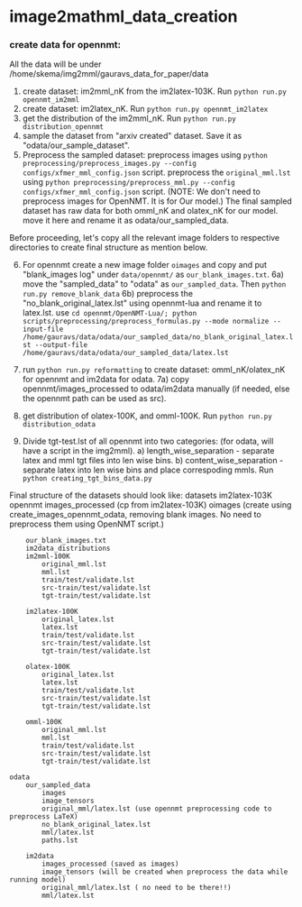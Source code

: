 # image2mathml_data_creation

### create data for opennmt:

All the data will be under /home/skema/img2mml/gauravs_data_for_paper/data

1) create dataset: im2mml_nK from the im2latex-103K. Run `python run.py opennmt_im2mml`
2) create dataset: im2latex_nK. Run `python run.py opennmt_im2latex`
3) get the distribution of the im2mml_nK. Run `python run.py distribution_opennmt`
4) sample the dataset from "arxiv created" dataset. Save it as "odata/our_sample_dataset".
5) Preprocess the sampled dataset:
    preprocess images using  `python preprocessing/preprocess_images.py --config configs/xfmer_mml_config.json` script.
    preprocess the `original_mml.lst` using `python preprocessing/preprocess_mml.py --config configs/xfmer_mml_config.json` script.
    (NOTE: We don't need to preprocess images for OpenNMT. It is for Our model.)
    The final sampled dataset has raw data for both omml_nK and olatex_nK for our model. move it here and rename it
    as odata/our_sampled_data.

Before proceeding, let's copy all the relevant image folders to respective
directories to create final structure as mention below. 

6) For opennmt create a new image folder `oimages` and copy and put "blank_images log" under `data/opennmt/` as `our_blank_images.txt`.
6a) move the "sampled_data" to "odata" as `our_sampled_data`. Then `python run.py remove_blank_data`
6b) preprocess the "no_blank_original_latex.lst" using opennmt-lua and rename it to latex.lst.
use `cd opennmt/OpenNMT-Lua/; python scripts/preprocessing/preprocess_formulas.py --mode normalize --input-file /home/gauravs/data/odata/our_sampled_data/no_blank_original_latex.lst --output-file /home/gauravs/data/odata/our_sampled_data/latex.lst`

7) run `python run.py reformatting` to create dataset: omml_nK/olatex_nK for opennmt and im2data for odata.
7a) copy opennmt/images_processed to odata/im2data manually (if needed, else the opennmt path can be used as src).
8) get distribution of olatex-100K, and omml-100K. Run `python run.py distribution_odata`
9) Divide tgt-test.lst of all opennmt into two categories: (for odata, will have a script in the img2mml).
    a) length_wise_separation - separate latex and mml tgt files into len wise bins.
    b) content_wise_separation - separate latex into len wise bins and place correspoding mmls.
    Run `python creating_tgt_bins_data.py`

Final structure of the datasets should look like:
datasets
    im2latex-103K
    opennmt
        images_processed (cp from im2latex-103K)
        oimages (create using create_images_opennmt_odata, removing blank images. No need to preprocess them using OpenNMT script.)

        our_blank_images.txt
        im2data_distributions
        im2mml-100K
            original_mml.lst
            mml.lst
            train/test/validate.lst          
            src-train/test/validate.lst
            tgt-train/test/validate.lst

        im2latex-100K
            original_latex.lst
            latex.lst
            train/test/validate.lst          
            src-train/test/validate.lst
            tgt-train/test/validate.lst

        olatex-100K
            original_latex.lst
            latex.lst
            train/test/validate.lst          
            src-train/test/validate.lst
            tgt-train/test/validate.lst

        omml-100K
            original_mml.lst
            mml.lst          
            train/test/validate.lst          
            src-train/test/validate.lst
            tgt-train/test/validate.lst

    odata
        our_sampled_data
            images
            image_tensors
            original_mml/latex.lst (use opennmt preprocessing code to preprocess LaTeX)
            no_blank_original_latex.lst
            mml/latex.lst
            paths.lst

        im2data
            images_processed (saved as images)
            image_tensors (will be created when preprocess the data while running model)
            original_mml/latex.lst ( no need to be there!!)
            mml/latex.lst
